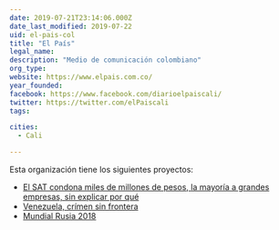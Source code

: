 ```yaml
---
date: 2019-07-21T23:14:06.000Z
date_last_modified: 2019-07-22
uid: el-pais-col
title: "El País"
legal_name: 
description: "Medio de comunicación colombiano"
org_type: 
website: https://www.elpais.com.co/
year_founded: 
facebook: https://www.facebook.com/diarioelpaiscali/
twitter: https://twitter.com/elPaiscali
tags:

cities: 
  - Cali

---
```


Esta organización tiene los siguientes proyectos:

- [El SAT condona miles de millones de pesos, la mayoría a grandes empresas, sin explicar por qué](/proyectos/sat-condona-miles-de-millones-de-pesos-sin-explicar-por-que)
- [Venezuela, crímen sin frontera](/proyectos/venezuela-crimen-sin-frontera)
- [Mundial Rusia 2018](/proyectos/mundial-rusia-2018)
